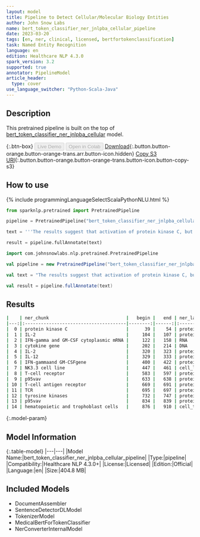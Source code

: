 ```yaml
---
layout: model
title: Pipeline to Detect Cellular/Molecular Biology Entities
author: John Snow Labs
name: bert_token_classifier_ner_jnlpba_cellular_pipeline
date: 2023-03-20
tags: [en, ner, clinical, licensed, bertfortokenclassification]
task: Named Entity Recognition
language: en
edition: Healthcare NLP 4.3.0
spark_version: 3.2
supported: true
annotator: PipelineModel
article_header:
  type: cover
use_language_switcher: "Python-Scala-Java"
---
```


## Description

This pretrained pipeline is built on the top of [bert_token_classifier_ner_jnlpba_cellular](https://nlp.johnsnowlabs.com/2022/07/25/bert_token_classifier_ner_jnlpba_cellular_en_3_0.html) model.

{:.btn-box}
<button class="button button-orange" disabled>Live Demo</button>
<button class="button button-orange" disabled>Open in Colab</button>
[Download](https://s3.amazonaws.com/auxdata.johnsnowlabs.com/clinical/models/bert_token_classifier_ner_jnlpba_cellular_pipeline_en_4.3.0_3.2_1679303520732.zip){:.button.button-orange.button-orange-trans.arr.button-icon.hidden}
[Copy S3 URI](s3://auxdata.johnsnowlabs.com/clinical/models/bert_token_classifier_ner_jnlpba_cellular_pipeline_en_4.3.0_3.2_1679303520732.zip){:.button.button-orange.button-orange-trans.button-icon.button-copy-s3}

## How to use



<div class="tabs-box" markdown="1">
{% include programmingLanguageSelectScalaPythonNLU.html %}

```python
from sparknlp.pretrained import PretrainedPipeline

pipeline = PretrainedPipeline("bert_token_classifier_ner_jnlpba_cellular_pipeline", "en", "clinical/models")

text = '''The results suggest that activation of protein kinase C, but not new protein synthesis, is required for IL-2 induction of IFN-gamma and GM-CSF cytoplasmic mRNA. It also was observed that suppression of cytokine gene expression by these agents was independent of the inhibition of proliferation. These data indicate that IL-2 and IL-12 may have distinct signaling pathways leading to the induction of IFN-gammaand GM-CSFgene expression, andthatthe NK3.3 cell line may serve as a novel model for dissecting the biochemical and molecular events involved in these pathways. A functional T-cell receptor signaling pathway is required for p95vav activity. Stimulation of the T-cell antigen receptor ( TCR ) induces activation of multiple tyrosine kinases, resulting in phosphorylation of numerous intracellular substrates. One substrate is p95vav, which is expressed exclusively in hematopoietic and trophoblast cells..'''

result = pipeline.fullAnnotate(text)
```
```scala
import com.johnsnowlabs.nlp.pretrained.PretrainedPipeline

val pipeline = new PretrainedPipeline("bert_token_classifier_ner_jnlpba_cellular_pipeline", "en", "clinical/models")

val text = "The results suggest that activation of protein kinase C, but not new protein synthesis, is required for IL-2 induction of IFN-gamma and GM-CSF cytoplasmic mRNA. It also was observed that suppression of cytokine gene expression by these agents was independent of the inhibition of proliferation. These data indicate that IL-2 and IL-12 may have distinct signaling pathways leading to the induction of IFN-gammaand GM-CSFgene expression, andthatthe NK3.3 cell line may serve as a novel model for dissecting the biochemical and molecular events involved in these pathways. A functional T-cell receptor signaling pathway is required for p95vav activity. Stimulation of the T-cell antigen receptor ( TCR ) induces activation of multiple tyrosine kinases, resulting in phosphorylation of numerous intracellular substrates. One substrate is p95vav, which is expressed exclusively in hematopoietic and trophoblast cells.."

val result = pipeline.fullAnnotate(text)
```
</div>

## Results

```bash
|    | ner_chunk                             |   begin |   end | ner_label   |   confidence |
|---:|:--------------------------------------|--------:|------:|:------------|-------------:|
|  0 | protein kinase C                      |      39 |    54 | protein     |     0.993263 |
|  1 | IL-2                                  |     104 |   107 | protein     |     0.969095 |
|  2 | IFN-gamma and GM-CSF cytoplasmic mRNA |     122 |   158 | RNA         |     0.998495 |
|  3 | cytokine gene                         |     202 |   214 | DNA         |     0.953537 |
|  4 | IL-2                                  |     320 |   323 | protein     |     0.999317 |
|  5 | IL-12                                 |     329 |   333 | protein     |     0.999216 |
|  6 | IFN-gammaand GM-CSFgene               |     400 |   422 | protein     |     0.995236 |
|  7 | NK3.3 cell line                       |     447 |   461 | cell_line   |     0.998958 |
|  8 | T-cell receptor                       |     583 |   597 | protein     |     0.987655 |
|  9 | p95vav                                |     633 |   638 | protein     |     0.999857 |
| 10 | T-cell antigen receptor               |     669 |   691 | protein     |     0.99891  |
| 11 | TCR                                   |     695 |   697 | protein     |     0.998049 |
| 12 | tyrosine kinases                      |     732 |   747 | protein     |     0.999636 |
| 13 | p95vav                                |     834 |   839 | protein     |     0.999842 |
| 14 | hematopoietic and trophoblast cells   |     876 |   910 | cell_type   |     0.999709 |
```

{:.model-param}
## Model Information

{:.table-model}
|---|---|
|Model Name:|bert_token_classifier_ner_jnlpba_cellular_pipeline|
|Type:|pipeline|
|Compatibility:|Healthcare NLP 4.3.0+|
|License:|Licensed|
|Edition:|Official|
|Language:|en|
|Size:|404.8 MB|

## Included Models

- DocumentAssembler
- SentenceDetectorDLModel
- TokenizerModel
- MedicalBertForTokenClassifier
- NerConverterInternalModel